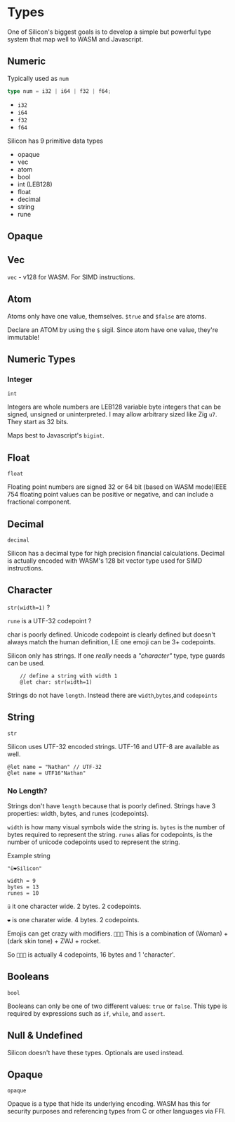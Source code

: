 # Types

One of Silicon's biggest goals is to develop a simple but powerful type system that map well to WASM and Javascript.

## Numeric

Typically used as `num`

```typescript
type num = i32 | i64 | f32 | f64;
```

- `i32`
- `i64`
- `f32`
- `f64`

Silicon has 9 primitive data types

- opaque
- vec
- atom
- bool
- int (LEB128)
- float
- decimal
- string
- rune

## Opaque

## Vec

`vec` - v128 for WASM. For SIMD instructions.

## Atom

Atoms only have one value, themselves. `$true` and `$false` are atoms.

Declare an ATOM by using the `$` sigil. Since atom have one value, they're immutable!

## Numeric Types

### Integer

`int`

Integers are whole numbers are LEB128 variable byte integers that can be signed, unsigned or uninterpreted. I may allow arbitrary sized like Zig `u7`. They start as 32 bits.

Maps best to Javascript's `bigint`.

## Float

`float`

Floating point numbers are signed 32 or 64 bit (based on WASM mode)IEEE 754 floating point values can be positive or negative, and can include a fractional component.

## Decimal

`decimal`

Silicon has a decimal type for high precision financial calculations. Decimal is actually encoded with WASM's 128 bit vector type used for SIMD instructions.

## Character

`str(width=1)` ?

`rune` is a UTF-32 codepoint ?

char is poorly defined. Unicode codepoint is clearly defined but doesn't always match the human definition, I.E one emoji can be 3+ codepoints.

Silicon only has strings. If one _really_ needs a _"character"_ type, type guards can be used.

        // define a string with width 1
        @let char: str(width=1)

Strings do not have `length`. Instead there are `width`,`bytes`,and `codepoints`

## String

`str`

Silicon uses UTF-32 encoded strings. UTF-16 and UTF-8 are available as well.

    @let name = "Nathan" // UTF-32
    @let name = UTF16"Nathan"

### No Length?

Strings don't have `length` because that is poorly defined. Strings have 3 properties: width, bytes, and runes (codepoints).

`width` is how many visual symbols wide the string is.
`bytes` is the number of bytes required to represent the string.
`runes` alias for codepoints, is the number of unicode codepoints used to represent the string.

Example string

    "ü❤️Silicon"

    width = 9
    bytes = 13
    runes = 10

`ü` it one character wide. 2 bytes. 2 codepoints.

`️❤️` is one charater wide. 4 bytes. 2 codepoints.

Emojis can get crazy with modifiers. `👩🏿‍🚀` This is a combination of (Woman) + (dark skin tone) + ZWJ + rocket.

So `👩🏿‍🚀` is actually 4 codepoints, 16 bytes and 1 'character'.

## Booleans

`bool`

Booleans can only be one of two different values: `true` or `false`. This type
is required by expressions such as `if`, `while`, and `assert`.

## Null & Undefined

Silicon doesn't have these types. Optionals are used instead.

## Opaque

`opaque`

Opaque is a type that hide its underlying encoding. WASM has this for security purposes and referencing types from C or other languages via FFI.
